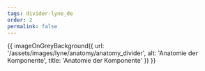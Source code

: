 ```yaml
---
tags: divider-lyne_de
order: 2
permalink: false
---
```


{{ imageOnGreyBackground({
  url: '/assets/images/lyne/anatomy/anatomy_divider',
  alt: 'Anatomie der Komponente',
  title: 'Anatomie der Komponente'
}) }}
